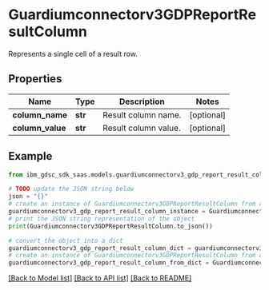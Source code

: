 # Guardiumconnectorv3GDPReportResultColumn

Represents a single cell of a result row.

## Properties

Name | Type | Description | Notes
------------ | ------------- | ------------- | -------------
**column_name** | **str** | Result column name. | [optional] 
**column_value** | **str** | Result column value. | [optional] 

## Example

```python
from ibm_gdsc_sdk_saas.models.guardiumconnectorv3_gdp_report_result_column import Guardiumconnectorv3GDPReportResultColumn

# TODO update the JSON string below
json = "{}"
# create an instance of Guardiumconnectorv3GDPReportResultColumn from a JSON string
guardiumconnectorv3_gdp_report_result_column_instance = Guardiumconnectorv3GDPReportResultColumn.from_json(json)
# print the JSON string representation of the object
print(Guardiumconnectorv3GDPReportResultColumn.to_json())

# convert the object into a dict
guardiumconnectorv3_gdp_report_result_column_dict = guardiumconnectorv3_gdp_report_result_column_instance.to_dict()
# create an instance of Guardiumconnectorv3GDPReportResultColumn from a dict
guardiumconnectorv3_gdp_report_result_column_from_dict = Guardiumconnectorv3GDPReportResultColumn.from_dict(guardiumconnectorv3_gdp_report_result_column_dict)
```
[[Back to Model list]](../README.md#documentation-for-models) [[Back to API list]](../README.md#documentation-for-api-endpoints) [[Back to README]](../README.md)


